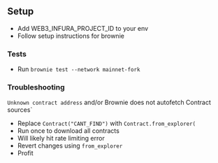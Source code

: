 ## Setup
- Add WEB3_INFURA_PROJECT_ID to your env
- Follow setup instructions for brownie

### Tests
- Run `brownie test --network mainnet-fork`


### Troubleshooting
`Unknown contract address` and/or Brownie does not autofetch Contract sources`

- Replace `Contract("CANT_FIND")` with `Contract.from_explorer(`
- Run once to download all contracts
- Will likely hit rate limiting error
- Revert changes using `from_explorer`
- Profit